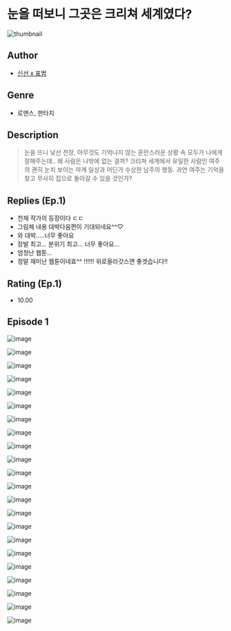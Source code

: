 # 눈을 떠보니 그곳은 크리쳐 세계였다?
![thumbnail](https://image-comic.pstatic.net/user_contents_data/challenge_comic/2023/05/23/366942/upload_3558468457558729016_480x623.jpeg)

## Author
- [신선 x 표범](https://comic.naver.com/artistTitle?id=366942)

## Genre
- 로맨스, 판타지

## Description
> 눈을 뜨니 낯선 천장, 아무것도 기억나지 않는 혼란스러운 상황 속 모두가 나에게 잘해주는데.. 왜 사람은 나밖에 없는 걸까? 크리쳐 세계에서 유일한 사람인 여주의 괜히 눈치 보이는 마계 일상과 어딘가 수상한 남주의 행동. 과연 여주는 기억을 찾고 무사히 집으로 돌아갈 수 있을 것인가?

## Replies (Ep.1)
- 천재 작가의 등장이다 ㄷㄷ
- 그림체 내용 대박다음편이 기대되네요^^♡
- 와 대박.....너무 좋아요
- 장발 최고… 분위기 최고… 너무 좋아요…
- 엄청난 웹툰...
- 정말 재미난 웹툰이네효^^ !!!!!! 위로올라갓스면 좋겟습니다!!

## Rating (Ep.1)
- 10.00

## Episode 1
![image](https://image-comic.pstatic.net/user_contents_data/challenge_comic/2023/05/24/366942/upload_3991940119278006329.jpeg)

![image](https://image-comic.pstatic.net/user_contents_data/challenge_comic/2023/05/24/366942/upload_3559641649367115065.jpeg)

![image](https://image-comic.pstatic.net/user_contents_data/challenge_comic/2023/05/24/366942/upload_3919880114924499251.jpeg)

![image](https://image-comic.pstatic.net/user_contents_data/challenge_comic/2023/05/24/366942/upload_4135483346491945525.jpeg)

![image](https://image-comic.pstatic.net/user_contents_data/challenge_comic/2023/05/24/366942/upload_3774688505049397349.jpeg)

![image](https://image-comic.pstatic.net/user_contents_data/challenge_comic/2023/05/24/366942/upload_7077517007020109921.jpeg)

![image](https://image-comic.pstatic.net/user_contents_data/challenge_comic/2023/05/24/366942/upload_3630290760406021433.jpeg)

![image](https://image-comic.pstatic.net/user_contents_data/challenge_comic/2023/05/24/366942/upload_3618984455692104242.jpeg)

![image](https://image-comic.pstatic.net/user_contents_data/challenge_comic/2023/05/24/366942/upload_7234297667104618297.jpeg)

![image](https://image-comic.pstatic.net/user_contents_data/challenge_comic/2023/05/24/366942/upload_7233686335102793008.jpeg)

![image](https://image-comic.pstatic.net/user_contents_data/challenge_comic/2023/05/24/366942/upload_4049079543006835556.jpeg)

![image](https://image-comic.pstatic.net/user_contents_data/challenge_comic/2023/05/24/366942/upload_7147884845747744866.jpeg)

![image](https://image-comic.pstatic.net/user_contents_data/challenge_comic/2023/05/24/366942/upload_3486176856488555321.jpeg)

![image](https://image-comic.pstatic.net/user_contents_data/challenge_comic/2023/05/24/366942/upload_3559313972574446903.jpeg)

![image](https://image-comic.pstatic.net/user_contents_data/challenge_comic/2023/05/24/366942/upload_7377233057665082418.jpeg)

![image](https://image-comic.pstatic.net/user_contents_data/challenge_comic/2023/05/24/366942/upload_3558469754588116788.jpeg)

![image](https://image-comic.pstatic.net/user_contents_data/challenge_comic/2023/05/24/366942/upload_3762253020687131492.jpeg)

![image](https://image-comic.pstatic.net/user_contents_data/challenge_comic/2023/05/24/366942/upload_3979040441866806626.jpeg)

![image](https://image-comic.pstatic.net/user_contents_data/challenge_comic/2023/05/24/366942/upload_4050201946893859129.jpeg)

![image](https://image-comic.pstatic.net/user_contents_data/challenge_comic/2023/05/24/366942/upload_4135257981035557177.jpeg)

![image](https://image-comic.pstatic.net/user_contents_data/challenge_comic/2023/05/24/366942/upload_7075213715548090673.jpeg)

![image](https://image-comic.pstatic.net/user_contents_data/challenge_comic/2023/05/24/366942/upload_7162188198354039856.jpeg)
